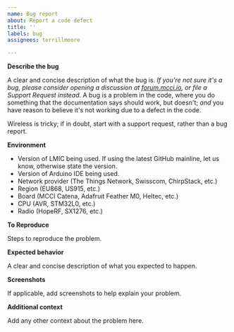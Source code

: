 ```yaml
---
name: Bug report
about: Report a code defect
title: ''
labels: bug
assignees: terrillmoore

---
```


**Describe the bug**

A clear and concise description of what the bug is. _If you're not sure it's a bug, please consider opening a discussion at [forum.mcci.io](https://forum.mcci.io/c/device-software/arduino-lmic/5), or file a Support Request instead._ A bug is a problem in the code, where you do something that the documentation says should work, but doesn't; _and_ you have reason to believe it's not working due to a defect in the code.

Wireless is tricky; if in doubt, start with a support request, rather than a bug report.

**Environment**

- Version of LMIC being used. If using the latest GitHub mainline, let us know, otherwise state the version.
- Version of Arduino IDE being used.
- Network provider (The Things Network, Swisscom, ChirpStack, etc.)
- Region (EU868, US915, etc.)
- Board (MCCI Catena, Adafruit Feather M0, Heltec, etc.)
- CPU (AVR, STM32L0, etc.)
- Radio (HopeRF, SX1276, etc.)

**To Reproduce**

Steps to reproduce the problem.

**Expected behavior**

A clear and concise description of what you expected to happen.

**Screenshots**

If applicable, add screenshots to help explain your problem.

**Additional context**

Add any other context about the problem here.
